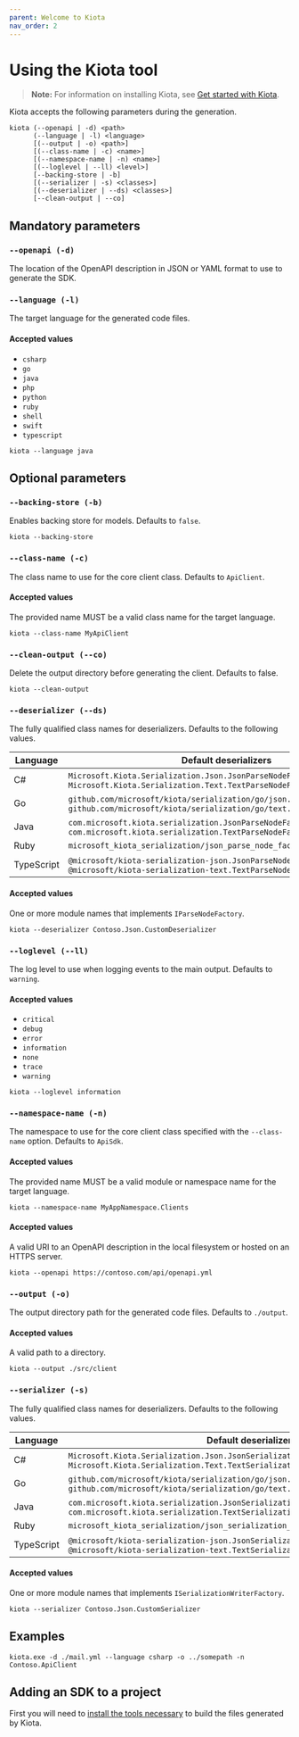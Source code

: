 ```yaml
---
parent: Welcome to Kiota
nav_order: 2
---
```


# Using the Kiota tool

<!-- markdownlint-disable MD024 -->

> **Note:** For information on installing Kiota, see [Get started with Kiota](get-started/index.md).

Kiota accepts the following parameters during the generation.

```shell
kiota (--openapi | -d) <path>
      (--language | -l) <language>
      [(--output | -o) <path>]
      [(--class-name | -c) <name>]
      [(--namespace-name | -n) <name>]
      [(--loglevel | --ll) <level>]
      [--backing-store | -b]
      [(--serializer | -s) <classes>]
      [(--deserializer | --ds) <classes>]
      [--clean-output | --co]
```

## Mandatory parameters

### `--openapi (-d)`

The location of the OpenAPI description in JSON or YAML format to use to generate the SDK.

### `--language (-l)`

The target language for the generated code files.

#### Accepted values

- `csharp`
- `go`
- `java`
- `php`
- `python`
- `ruby`
- `shell`
- `swift`
- `typescript`

```shell
kiota --language java
```

## Optional parameters

### `--backing-store (-b)`

Enables backing store for models. Defaults to `false`.

```shell
kiota --backing-store
```

### `--class-name (-c)`

The class name to use for the core client class. Defaults to `ApiClient`.

#### Accepted values

The provided name MUST be a valid class name for the target language.

```shell
kiota --class-name MyApiClient
```

### `--clean-output (--co)`

Delete the output directory before generating the client. Defaults to false.

```shell
kiota --clean-output
```

### `--deserializer (--ds)`

The fully qualified class names for deserializers. Defaults to the following values.

| Language   | Default deserializers                                           |
|------------|-----------------------------------------------------------------|
| C#         | `Microsoft.Kiota.Serialization.Json.JsonParseNodeFactory`, `Microsoft.Kiota.Serialization.Text.TextParseNodeFactory`      |
| Go         | `github.com/microsoft/kiota/serialization/go/json.JsonParseNodeFactory`, `github.com/microsoft/kiota/serialization/go/text.TextParseNodeFactory` |
| Java       | `com.microsoft.kiota.serialization.JsonParseNodeFactory`, `com.microsoft.kiota.serialization.TextParseNodeFactory`        |
| Ruby       | `microsoft_kiota_serialization/json_parse_node_factory`         |
| TypeScript | `@microsoft/kiota-serialization-json.JsonParseNodeFactory`, `@microsoft/kiota-serialization-text.TextParseNodeFactory`      |

#### Accepted values

One or more module names that implements `IParseNodeFactory`.

```shell
kiota --deserializer Contoso.Json.CustomDeserializer
```

### `--loglevel (--ll)`

The log level to use when logging events to the main output. Defaults to `warning`.

#### Accepted values

- `critical`
- `debug`
- `error`
- `information`
- `none`
- `trace`
- `warning`

```shell
kiota --loglevel information
```

### `--namespace-name (-n)`

The namespace to use for the core client class specified with the `--class-name` option. Defaults to `ApiSdk`.

#### Accepted values

The provided name MUST be a valid module or namespace name for the target language.

```shell
kiota --namespace-name MyAppNamespace.Clients
```

#### Accepted values

A valid URI to an OpenAPI description in the local filesystem or hosted on an HTTPS server.

```shell
kiota --openapi https://contoso.com/api/openapi.yml
```

### `--output (-o)`

The output directory path for the generated code files. Defaults to `./output`.

#### Accepted values

A valid path to a directory.

```shell
kiota --output ./src/client
```

### `--serializer (-s)`

The fully qualified class names for deserializers. Defaults to the following values.

| Language   | Default deserializer                                            |
|------------|-----------------------------------------------------------------|
| C#         | `Microsoft.Kiota.Serialization.Json.JsonSerializationWriterFactory`, `Microsoft.Kiota.Serialization.Text.TextSerializationWriterFactory` |
| Go         | `github.com/microsoft/kiota/serialization/go/json.JsonSerializationWriterFactory`, `github.com/microsoft/kiota/serialization/go/text.TextSerializationWriterFactory` |
| Java       | `com.microsoft.kiota.serialization.JsonSerializationWriterFactory`, `com.microsoft.kiota.serialization.TextSerializationWriterFactory` |
| Ruby       | `microsoft_kiota_serialization/json_serialization_writer_factory` |
| TypeScript | `@microsoft/kiota-serialization-json.JsonSerializationWriterFactory`, `@microsoft/kiota-serialization-text.TextSerializationWriterFactory` |

#### Accepted values

One or more module names that implements `ISerializationWriterFactory`.

```shell
kiota --serializer Contoso.Json.CustomSerializer
```

## Examples

```shell
kiota.exe -d ./mail.yml --language csharp -o ../somepath -n Contoso.ApiClient
```

## Adding an SDK to a project

First you will need to [install the tools necessary](get-started/index.md) to build the files generated by Kiota.
